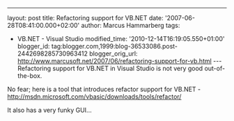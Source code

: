 ---
layout: post
title: Refactoring support for VB.NET
date: '2007-06-28T08:41:00.000+02:00'
author: Marcus Hammarberg
tags:
  - VB.NET - Visual Studio
modified_time: '2010-12-14T16:19:05.550+01:00'
blogger_id: tag:blogger.com,1999:blog-36533086.post-2442698285730963412
blogger_orig_url: http://www.marcusoft.net/2007/06/refactoring-support-for-vb.html ---
Refactoring support for VB.NET in
Visual Studio is not very good out-of-the-box.

No fear; here is a tool that introduces refactor support for VB.NET -
<http://msdn.microsoft.com/vbasic/downloads/tools/refactor/>

It also has a very funky GUI...
